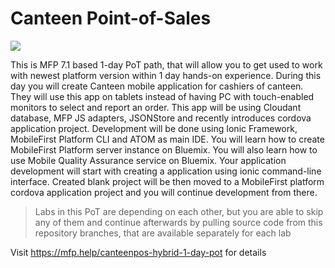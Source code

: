 # Canteen Point-of-Sales

![](http://mfp.help/wp-content/uploads/canteen-pot-path.png)

This is MFP 7.1 based 1-day PoT path, that will allow you to get used to work with newest platform version within 1 day hands-on experience. During this day you will create Canteen mobile application for cashiers of canteen. They will use this app on tablets instead of having PC with touch-enabled monitors to select and report an order. This app will be using Cloudant database, MFP JS adapters, JSONStore and recently introduces cordova application project. Development will be done using Ionic Framework, MobileFirst Platform CLI and ATOM as main IDE.
You will learn how to create MobileFirst Platform server instance on Bluemix. You will also learn how to use Mobile Quality Assurance service on Bluemix. Your application development will start with creating a application using ionic command-line interface. Created blank project will be then moved to a MobileFirst platform cordova application project and you will continue development from there.

>Labs in this PoT are depending on each other, but you are able to skip any of them and continue afterwards by pulling source code from this repository branches, that are available separately for each lab

Visit https://mfp.help/canteenpos-hybrid-1-day-pot for details

